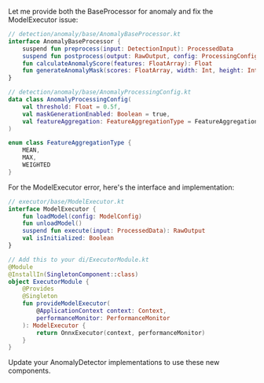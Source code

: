 Let me provide both the BaseProcessor for anomaly and fix the ModelExecutor issue:

```kotlin
// detection/anomaly/base/AnomalyBaseProcessor.kt
interface AnomalyBaseProcessor {
    suspend fun preprocess(input: DetectionInput): ProcessedData
    suspend fun postprocess(output: RawOutput, config: ProcessingConfig): DetectionResult
    fun calculateAnomalyScore(features: FloatArray): Float
    fun generateAnomalyMask(scores: FloatArray, width: Int, height: Int): Bitmap?
}

// detection/anomaly/base/AnomalyProcessingConfig.kt
data class AnomalyProcessingConfig(
    val threshold: Float = 0.5f,
    val maskGenerationEnabled: Boolean = true,
    val featureAggregation: FeatureAggregationType = FeatureAggregationType.MEAN
)

enum class FeatureAggregationType {
    MEAN,
    MAX,
    WEIGHTED
}

```

For the ModelExecutor error, here's the interface and implementation:

```kotlin
// executor/base/ModelExecutor.kt
interface ModelExecutor {
    fun loadModel(config: ModelConfig)
    fun unloadModel()
    suspend fun execute(input: ProcessedData): RawOutput
    val isInitialized: Boolean
}

// Add this to your di/ExecutorModule.kt
@Module
@InstallIn(SingletonComponent::class)
object ExecutorModule {
    @Provides
    @Singleton
    fun provideModelExecutor(
        @ApplicationContext context: Context,
        performanceMonitor: PerformanceMonitor
    ): ModelExecutor {
        return OnnxExecutor(context, performanceMonitor)
    }
}

```

Update your AnomalyDetector implementations to use these new components.
